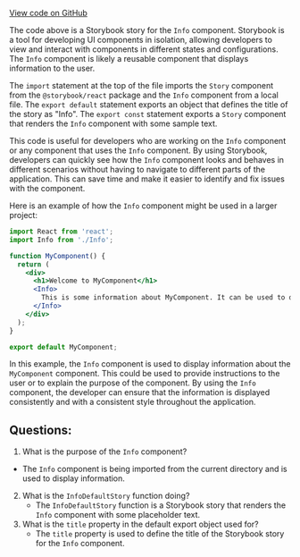 [View code on GitHub](https://github.com/technologiestiftung/kulturdaten-frontend/blob/master/components/info/story.tsx)

The code above is a Storybook story for the `Info` component. Storybook is a tool for developing UI components in isolation, allowing developers to view and interact with components in different states and configurations. The `Info` component is likely a reusable component that displays information to the user.

The `import` statement at the top of the file imports the `Story` component from the `@storybook/react` package and the `Info` component from a local file. The `export default` statement exports an object that defines the title of the story as "Info". The `export const` statement exports a `Story` component that renders the `Info` component with some sample text.

This code is useful for developers who are working on the `Info` component or any component that uses the `Info` component. By using Storybook, developers can quickly see how the `Info` component looks and behaves in different scenarios without having to navigate to different parts of the application. This can save time and make it easier to identify and fix issues with the component.

Here is an example of how the `Info` component might be used in a larger project:

```jsx
import React from 'react';
import Info from './Info';

function MyComponent() {
  return (
    <div>
      <h1>Welcome to MyComponent</h1>
      <Info>
        This is some information about MyComponent. It can be used to display important details or instructions to the user.
      </Info>
    </div>
  );
}

export default MyComponent;
```

In this example, the `Info` component is used to display information about the `MyComponent` component. This could be used to provide instructions to the user or to explain the purpose of the component. By using the `Info` component, the developer can ensure that the information is displayed consistently and with a consistent style throughout the application.
## Questions: 
 1. What is the purpose of the `Info` component?
   - The `Info` component is being imported from the current directory and is used to display information.
2. What is the `InfoDefaultStory` function doing?
   - The `InfoDefaultStory` function is a Storybook story that renders the `Info` component with some placeholder text.
3. What is the `title` property in the default export object used for?
   - The `title` property is used to define the title of the Storybook story for the `Info` component.